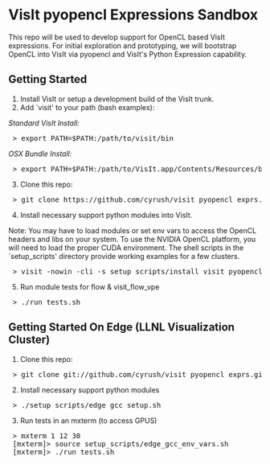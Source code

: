 VisIt pyopencl Expressions Sandbox
================================

This repo will be used to develop support for OpenCL based VisIt expressions.
For initial exploration and prototyping, we will bootstrap OpenCL into VisIt
via pyopencl and VisIt's Python Expression capability.

Getting Started
---------------

1. Install VisIt or setup a development build of the VisIt trunk.
2. Add `visit' to your path (bash examples):

_Standard VisIt Install:_
<pre>
 > export PATH=$PATH:/path/to/visit/bin
</pre>
_OSX Bundle Install:_
<pre>
 > export PATH=$PATH:/path/to/VisIt.app/Contents/Resources/bin
</pre>

3. Clone this repo:
<pre>
 > git clone https://github.com/cyrush/visit_pyopencl_exprs.git
</pre>
4. Install necessary support python modules into VisIt.

Note: You may have to load modules or set env vars to access the OpenCL headers and libs on your system.
To use the NVIDIA OpenCL platform, you will need to load the proper CUDA environment. The shell scripts in 
the `setup_scripts' directory provide working examples for a few clusters. 
<pre>
 > visit -nowin -cli -s setup_scripts/install_visit_pyopencl_support.py
</pre>
5. Run module tests for flow & visit_flow_vpe
<pre>
 > ./run_tests.sh
</pre>


Getting Started On Edge (LLNL Visualization Cluster)
---------------
1. Clone this repo:
<pre>
 > git clone git://github.com/cyrush/visit_pyopencl_exprs.git
</pre>


2. Install necessary support python modules
<pre>
 > ./setup_scripts/edge_gcc_setup.sh
</pre>

3. Run tests in an mxterm (to access GPUS)
<pre>
 > mxterm 1 12 30
 [mxterm]> source setup_scripts/edge_gcc_env_vars.sh
 [mxterm]> ./run_tests.sh
</pre>




